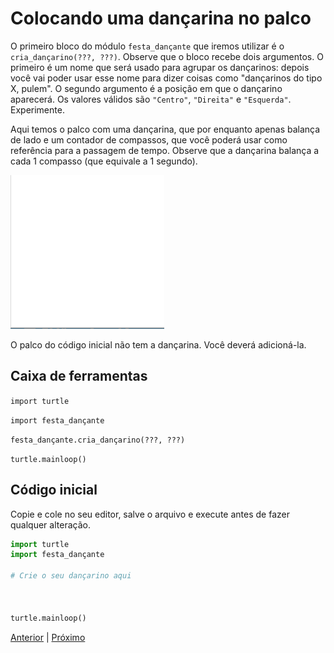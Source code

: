 # Colocando uma dançarina no palco

O primeiro bloco do módulo `festa_dançante` que iremos utilizar é o
`cria_dançarino(???, ???)`.
Observe que o bloco recebe dois argumentos. O primeiro é um nome que será usado
para agrupar os dançarinos: depois você vai poder usar esse nome para dizer 
coisas como "dançarinos do tipo X, pulem". O segundo argumento é a posição em 
que o dançarino aparecerá. Os valores válidos são `"Centro"`, `"Direita"` e 
`"Esquerda"`. Experimente.

Aqui temos o palco com uma dançarina, que por enquanto apenas balança de lado
e um contador de compassos, que você poderá usar como referência para a passagem
de tempo. Observe que a dançarina balança a cada 1 compasso (que equivale a 1 segundo).

![Dançarina](02_cria_dançarina.gif "Dançarina")

O palco do código inicial não tem a dançarina. Você deverá
adicioná-la.


## Caixa de ferramentas

```import turtle```

```import festa_dançante```

```festa_dançante.cria_dançarino(???, ???)```

```turtle.mainloop()```


## Código inicial

Copie e cole no seu editor, salve o arquivo e execute antes de fazer qualquer
alteração.

```python
import turtle
import festa_dançante

# Crie o seu dançarino aqui



turtle.mainloop()

```


[Anterior](README.md) | [Próximo](03_eventos.md)
